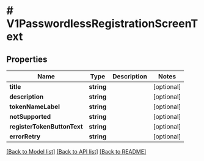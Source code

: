 # # V1PasswordlessRegistrationScreenText

## Properties

Name | Type | Description | Notes
------------ | ------------- | ------------- | -------------
**title** | **string** |  | [optional]
**description** | **string** |  | [optional]
**tokenNameLabel** | **string** |  | [optional]
**notSupported** | **string** |  | [optional]
**registerTokenButtonText** | **string** |  | [optional]
**errorRetry** | **string** |  | [optional]

[[Back to Model list]](../../README.md#models) [[Back to API list]](../../README.md#endpoints) [[Back to README]](../../README.md)
